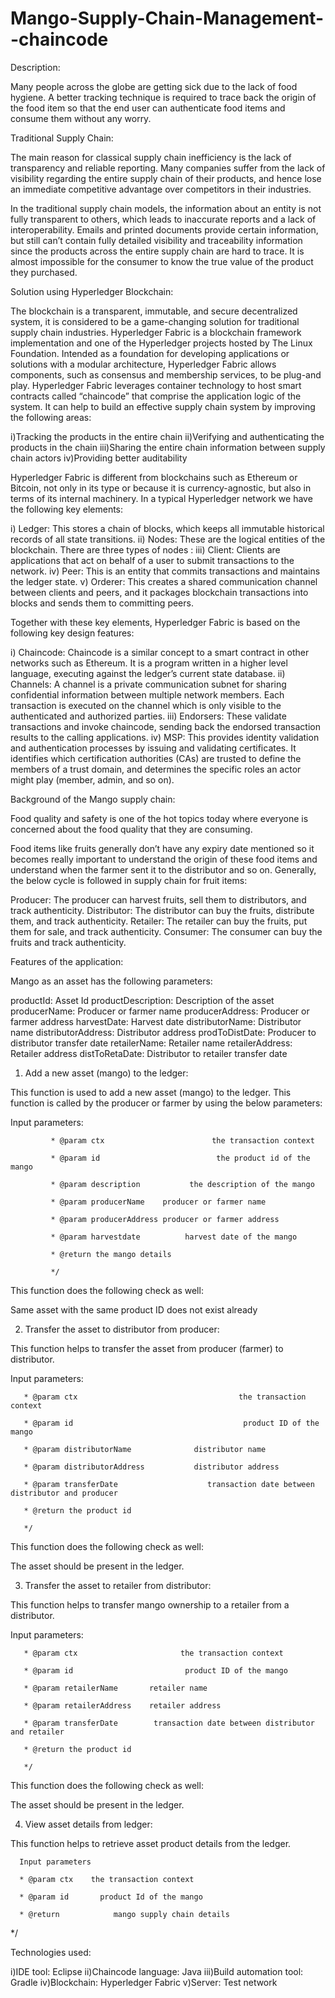﻿# Mango-Supply-Chain-Management--chaincode
 
 
 Description:

Many people across the globe are getting sick due to the lack of food hygiene. A better tracking technique is required to trace back the origin of the food item so that the end user can authenticate food items and consume them without any worry.


Traditional Supply Chain:

The main reason for classical supply chain inefficiency is the lack of transparency
and reliable reporting. Many companies suffer from the lack of visibility regarding the entire supply chain of their products, and hence lose an immediate competitive advantage over competitors in their industries.

In the traditional supply chain models, the information about an entity is not fully transparent to others, which leads to inaccurate reports and a lack of interoperability. Emails and printed documents provide certain information, but still can’t contain fully detailed visibility and traceability information since the products across the entire supply chain are hard to trace. It is almost impossible for the consumer to know the true value of the product they purchased.



Solution using Hyperledger Blockchain:

The blockchain is a transparent, immutable, and secure decentralized system, it is considered to be a game-changing solution for traditional supply chain industries. Hyperledger Fabric is a blockchain framework implementation and one of the Hyperledger projects hosted by The Linux Foundation. Intended as a foundation for developing applications or solutions with a modular architecture, Hyperledger Fabric allows components, such as consensus and membership services, to be plug-and play. Hyperledger Fabric leverages container technology to host smart contracts called
“chaincode” that comprise the application logic of the system. It can help to build an effective supply chain system by improving the following areas:

i)Tracking the products in the entire chain
ii)Verifying and authenticating the products in the chain
iii)Sharing the entire chain information between supply chain actors 
iv)Providing better auditability

Hyperledger Fabric is different from blockchains such as Ethereum or Bitcoin, not only in its type or because it is currency-agnostic, but also in terms of its internal machinery. In a typical Hyperledger network we have the following key elements:

i) Ledger: This stores a chain of blocks, which keeps all immutable historical records of all state transitions.
ii) Nodes: These are the logical entities of the blockchain. There are three types of nodes :
iii) Client: Clients are applications that act on behalf of a user to submit transactions to the network.
iv) Peer: This is an entity that commits transactions and maintains the ledger state.
v) Orderer: This creates a shared communication channel between clients and peers, and it packages blockchain transactions into blocks and sends them to committing peers.
 

Together with these key elements, Hyperledger Fabric is based on the following key design features:

i) Chaincode: Chaincode is a similar concept to a smart contract in other networks such as Ethereum. It is a program written in a higher level language, executing against the ledger’s current state database.
ii) Channels: A channel is a private communication subnet for sharing confidential information between multiple network members. Each transaction is executed on the channel which is only visible to the authenticated and authorized parties.
iii) Endorsers: These validate transactions and invoke chaincode, sending back the endorsed transaction results to the calling applications.
iv) MSP: This provides identity validation and authentication processes by issuing and validating certificates. It identifies which certification authorities (CAs) are trusted to define the members of a trust domain, and determines the specific roles an actor might play (member, admin, and so on).



Background of the Mango supply chain:

Food quality and safety is one of the hot topics today where everyone is concerned about the food quality that they are consuming.

Food items like fruits generally don’t have any expiry date mentioned so it becomes really important to understand the origin of these food items and understand when the farmer sent it to the distributor and so on. Generally, the below cycle is followed in supply chain for fruit items:

Producer: The producer can harvest fruits, sell them to distributors, and track authenticity.
Distributor: The distributor can buy the fruits, distribute them, and track authenticity.
Retailer: The retailer can buy the fruits, put them for sale, and track authenticity.
Consumer: The consumer can buy the fruits and track authenticity.
 

Features of the application:

Mango as an asset has the following parameters:

productId: Asset Id
productDescription: Description of the asset
producerName: Producer or farmer name
producerAddress: Producer or farmer address
harvestDate: Harvest date
distributorName: Distributor name
distributorAddress: Distributor address
prodToDistDate: Producer to distributor transfer date
retailerName: Retailer name
retailerAddress: Retailer address
distToRetaDate: Distributor to retailer transfer date
 

1. Add a new asset (mango) to the ledger:

This function is used to add a new asset (mango) to the ledger. This function is called by the producer or farmer by using the below parameters:

Input parameters:

             * @param ctx                        the transaction context

             * @param id                          the product id of the mango

             * @param description           the description of the mango

             * @param producerName    producer or farmer name

             * @param producerAddress producer or farmer address

             * @param harvestdate          harvest date of the mango

             * @return the mango details

             */

This function does the following check as well:

Same asset with the same product ID does not exist already
 

 2. Transfer the asset to distributor from producer:

This function helps to transfer the asset from producer (farmer) to distributor.

Input parameters:

       * @param ctx                                    the transaction context

       * @param id                                      product ID of the mango

       * @param distributorName              distributor name

       * @param distributorAddress           distributor address

       * @param transferDate                    transaction date between distributor and producer

       * @return the product id

       */

This function does the following check as well:

The asset should be present in the ledger.
 

 3. Transfer the asset to retailer from distributor:

This function helps to transfer mango ownership to a retailer from a distributor.

 Input parameters:

       * @param ctx                       the transaction context

       * @param id                         product ID of the mango

       * @param retailerName       retailer name

       * @param retailerAddress    retailer address

       * @param transferDate        transaction date between distributor and retailer

       * @return the product id

       */

This function does the following check as well:

The asset should be present in the ledger.
 

4. View asset details from ledger:

This function helps to retrieve asset product details from the ledger.

      Input parameters

      * @param ctx    the transaction context

      * @param id       product Id of the mango

      * @return            mango supply chain details

*/


Technologies used:

i)IDE tool: Eclipse
ii)Chaincode language: Java
iii)Build automation tool: Gradle
iv)Blockchain: Hyperledger Fabric
v)Server: Test network





